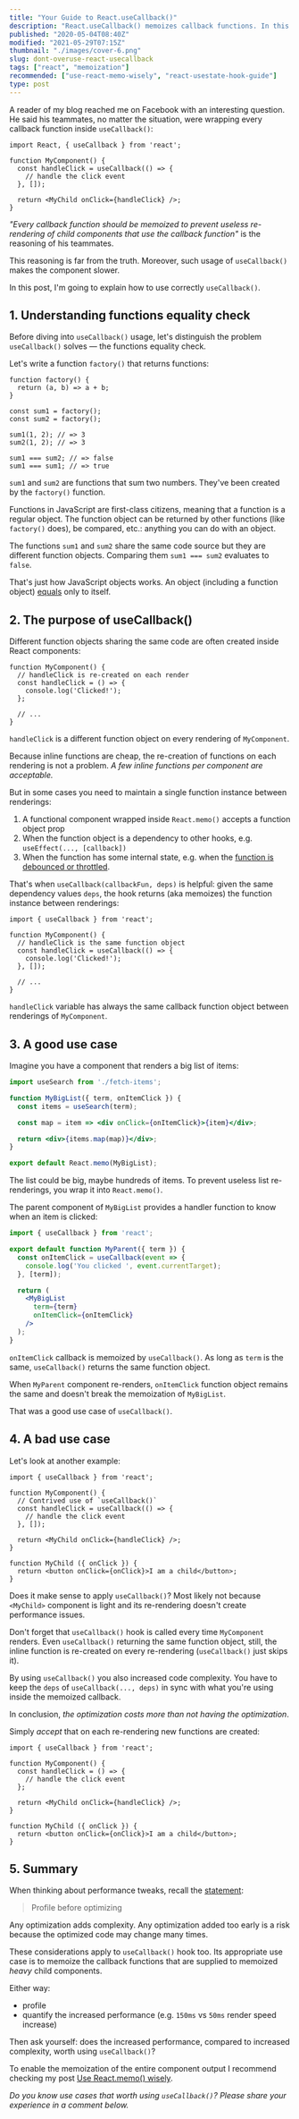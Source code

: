 ```yaml
---
title: "Your Guide to React.useCallback()"
description: "React.useCallback() memoizes callback functions. In this post I will explain when to and when not to use React.useCallback()."
published: "2020-05-04T08:40Z"
modified: "2021-05-29T07:15Z"
thumbnail: "./images/cover-6.png"
slug: dont-overuse-react-usecallback
tags: ["react", "memoization"]
recommended: ["use-react-memo-wisely", "react-usestate-hook-guide"]
type: post
---
```


A reader of my blog reached me on Facebook with an interesting question. He said his teammates, no matter the situation, were wrapping every callback function inside `useCallback()`:

```jsx{4-6}
import React, { useCallback } from 'react';

function MyComponent() {
  const handleClick = useCallback(() => {
    // handle the click event
  }, []);

  return <MyChild onClick={handleClick} />;
}
```

*"Every callback function should be memoized to prevent useless re-rendering of child components that use the callback function"* is the reasoning of his teammates.   

This reasoning is far from the truth. Moreover, such usage of `useCallback()` makes the component slower.  

In this post, I'm going to explain how to use correctly `useCallback()`.

## 1. Understanding functions equality check

Before diving into `useCallback()` usage, let's distinguish the problem `useCallback()` solves &mdash; the functions equality check.    

Let's write a function `factory()` that returns functions: 

```javascript{11-12}
function factory() {
  return (a, b) => a + b;
}

const sum1 = factory();
const sum2 = factory();

sum1(1, 2); // => 3
sum2(1, 2); // => 3

sum1 === sum2; // => false
sum1 === sum1; // => true
```

`sum1` and `sum2` are functions that sum two numbers. They've been created by the `factory()` function.  

Functions in JavaScript are first-class citizens, meaning that a function is a regular object. The function object can be returned by other functions (like `factory()` does), be compared, etc.: anything you can do with an object.   

The functions `sum1` and `sum2` share the same code source but they are different function objects. Comparing them `sum1 === sum2` evaluates to `false`.  

That's just how JavaScript objects works. An object (including a function object) [equals](/the-legend-of-javascript-equality-operator/#the-identity-operator) only to itself.  

## 2. The purpose of useCallback()

Different function objects sharing the same code are often created inside React components:

```jsx{3-5}
function MyComponent() {
  // handleClick is re-created on each render
  const handleClick = () => {
    console.log('Clicked!');
  };

  // ...
}
```

`handleClick` is a different function object on every rendering of `MyComponent`.  

Because inline functions are cheap, the re-creation of functions on each rendering is not a problem. *A few inline functions per component are acceptable.*  

But in some cases you need to maintain a single function instance between renderings:

1. A functional component wrapped inside `React.memo()` accepts a  function object prop
2. When the function object is a dependency to other hooks, e.g. `useEffect(..., [callback])`  
3. When the function has some internal state, e.g. when the [function is debounced or throttled](/react-throttle-debounce/#2-debouncing-a-callback-the-first-attempt).  

That's when `useCallback(callbackFun, deps)` is helpful: given the same dependency values `deps`, the hook returns (aka memoizes) the function instance between renderings:

```jsx{5-7}
import { useCallback } from 'react';

function MyComponent() {
  // handleClick is the same function object
  const handleClick = useCallback(() => {
    console.log('Clicked!');
  }, []);

  // ...
}
```

`handleClick` variable has always the same callback function object between renderings of `MyComponent`. 

## 3. A good use case

Imagine you have a component that renders a big list of items:

```jsx
import useSearch from './fetch-items';

function MyBigList({ term, onItemClick }) {
  const items = useSearch(term);

  const map = item => <div onClick={onItemClick}>{item}</div>;

  return <div>{items.map(map)}</div>;
}

export default React.memo(MyBigList);
```

The list could be big, maybe hundreds of items. To prevent useless list re-renderings, you wrap it into `React.memo()`.  

The parent component of `MyBigList` provides a handler function to know when an item is clicked:  

```jsx
import { useCallback } from 'react';

export default function MyParent({ term }) {
  const onItemClick = useCallback(event => {
    console.log('You clicked ', event.currentTarget);
  }, [term]);

  return (
    <MyBigList
      term={term}
      onItemClick={onItemClick}
    />
  );
}
```

`onItemClick` callback is memoized by `useCallback()`. As long as `term` is the same, `useCallback()` returns the same function object.  

When `MyParent` component re-renders, `onItemClick` function object remains the same and doesn't break the memoization of `MyBigList`.  

That was a good use case of `useCallback()`.  

## 4. A bad use case

Let's look at another example:

```jsx{5-7}
import { useCallback } from 'react';

function MyComponent() {
  // Contrived use of `useCallback()`
  const handleClick = useCallback(() => {
    // handle the click event
  }, []);

  return <MyChild onClick={handleClick} />;
}

function MyChild ({ onClick }) {
  return <button onClick={onClick}>I am a child</button>;
}
```

Does it make sense to apply `useCallback()`? Most likely not because `<MyChild>` component is light and its re-rendering doesn't create performance issues.  

Don't forget that `useCallback()` hook is called every time `MyComponent` renders. Even `useCallback()` returning the same function object, still, the inline function is re-created on every re-rendering (`useCallback()` just skips it).   

By using `useCallback()` you also increased code complexity. You have to keep the `deps` of `useCallback(..., deps)` in sync with what you're using inside the memoized callback.  

In conclusion, *the optimization costs more than not having the optimization*.  

Simply *accept* that on each re-rendering new functions are created:

```jsx{4-6}
import { useCallback } from 'react';

function MyComponent() {
  const handleClick = () => {
    // handle the click event
  };

  return <MyChild onClick={handleClick} />;
}

function MyChild ({ onClick }) {
  return <button onClick={onClick}>I am a child</button>;
}
```

## 5. Summary

When thinking about performance tweaks, recall the [statement](https://wiki.c2.com/?ProfileBeforeOptimizing):

> Profile before optimizing

Any optimization adds complexity. Any optimization added too early is a risk because the optimized code may change many times.  

These considerations apply to `useCallback()` hook too. Its appropriate use case is to memoize the callback functions that are supplied to memoized *heavy* child components. 

Either way:

* profile
* quantify the increased performance (e.g. `150ms` vs `50ms` render speed increase)

Then ask yourself: does the increased performance, compared to increased complexity, worth using `useCallback()`?

To enable the memoization of the entire component output I recommend checking my post [Use React.memo() wisely](/use-react-memo-wisely/).  

*Do you know use cases that worth using `useCallback()`? Please share your experience in a comment below.*